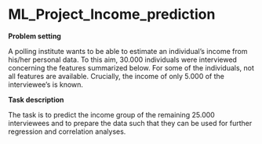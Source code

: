 # ML_Project_Income_prediction

**Problem setting**

A polling institute wants to be able to estimate an individual’s income from his/her personal data. To this aim, 30.000 individuals were interviewed concerning the features summarized below. For some of the individuals, not all features are available. Crucially, the income of only 5.000 of the interviewee’s is known.

**Task description**

The task is to predict the income group of the remaining 25.000 interviewees and to prepare the data such that they can be used for further regression and correlation analyses.
